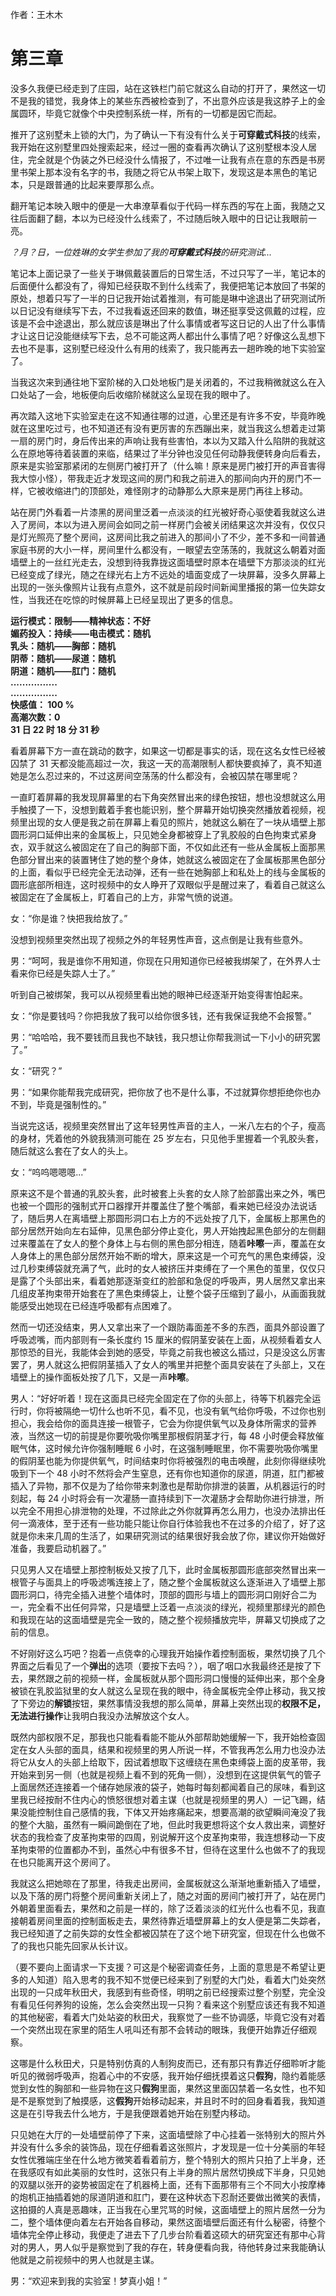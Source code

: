 作者：王木木

# 第三章
没多久我便已经走到了庄园，站在这铁栏门前它就这么自动的打开了，果然这一切不是我的错觉，我身体上的某些东西被检查到了，不出意外应该是我这脖子上的金属圆环，毕竟它就像个中央控制系统一样，所有的一切都是因它而起。

推开了这别墅未上锁的大门，为了确认一下有没有什么关于**可穿戴式科技**的线索，我开始在这别墅里四处搜索起来，经过一圈的查看再次确认了这别墅根本没人居住，完全就是个伪装之外已经没什么情报了，不过唯一让我有点在意的东西是书房里书架上那本没有名字的书，我随之将它从书架上取下，发现这是本黑色的笔记本，只是跟普通的比起来要厚那么点。

翻开笔记本映入眼中的便是一大串潦草看似于代码一样东西的写在上面，我随之又往后面翻了翻，本以为已经没什么线索了，不过随后映入眼中的日记让我眼前一亮。

*？月？日，一位姓琳的女学生参加了我的**可穿戴式科技**的研究测试...*

笔记本上面记录了一些关于琳佩戴装置后的日常生活，不过只写了一半，笔记本的后面便什么都没有了，得知已经获取不到什么线索了，我便把笔记本放回了书架的原处，想着只写了一半的日记我开始试着推测，有可能是琳中途退出了研究测试所以日记没有继续写下去，不过我看返还回来的数值，琳还挺享受这佩戴的过程，应该是不会中途退出，那么就应该是琳出了什么事情或者写这日记的人出了什么事情才让这日记没能继续写下去，总不可能这两人都出什么事情了吧？好像这么乱想下去也不是事，这别墅已经没什么有用的线索了，我只能再去一趟昨晚的地下实验室了。

当我这次来到通往地下室阶梯的入口处地板门是关闭着的，不过我稍微就这么在入口处站了一会，地板便向后收缩阶梯就这么呈现在我的眼中了。

再次踏入这地下实验室走在这不知通往哪的过道，心里还是有许多不安，毕竟昨晚就在这里吃过亏，也不知道还有没有更厉害的东西蹦出来，就当我这么想着走过第一扇的房门时，身后传出来的声响让我有些害怕，本以为又踏入什么陷阱的我就这么在原地等待着装置的来临，结果过了半分钟也没见任何动静我便转身向后看去，原来是实验室那紧闭的左侧房门被打开了（什么嘛！原来是房门被打开的声音害得我大惊小怪），带我走近才发现这间的房门和我之前进入的那间向内开的房门不一样，它被收缩进门的顶部处，难怪刚才的动静那么大原来是房门再往上移动。

站在房门外看着一片漆黑的房间里泛着一点淡淡的红光被好奇心驱使着我就这么进入了房间，本以为进入房间会如同之前一样房门会被关闭结果这次并没有，仅仅只是灯光照亮了整个房间，这房间比我之前进入的那间小了不少，差不多和一间普通家庭书房的大小一样，房间里什么都没有，一眼望去空荡荡的，我就这么朝着对面墙壁上的一丝红光走去，没想到待我靠拢这面墙壁时原本在墙壁下方那淡淡的红光已经变成了绿光，随之在绿光右上方不远处的墙面变成了一块屏幕，没多久屏幕上出现的一张头像照片让我有点意外，这不就是前段时间新闻里播报的第一位失踪女性，当我还在吃惊的时候屏幕上已经呈现出了更多的信息。

**运行模式：限制——精神状态：不好**  
**媚药投入：持续——电击模式：随机**  
**乳头：随机——胸部：随机**  
**阴蒂：随机——尿道：随机**  
**阴道：随机——肛门：随机**  
**................**  
**................**  
**快感值： 100 %**  
**高潮次数：0**  
**31 日 22 时 18 分 31 秒**

看着屏幕下方一直在跳动的数字，如果这一切都是事实的话，现在这名女性已经被囚禁了 31 天都没能高超过一次，我这一天的高潮限制人都快要疯掉了，真不知道她是怎么忍过来的，不过这房间空荡荡的什么都没有，会被囚禁在哪里呢？

一直盯着屏幕的我发现屏幕里的右下角突然冒出来的绿色按钮，想也没想就这么用手触摸了一下，没想到戴着手套也能识别，整个屏幕开始切换突然播放着视频，视频里出现的女人便是我之前在屏幕上看见的照片，她就这么躺在了一块从墙壁上那圆形洞口延伸出来的金属板上，只见她全身都被穿上了乳胶般的白色拘束式紧身衣，双手就这么被固定在了自己的胸部下面，不仅如此还有一些从金属板上面那黑色部分冒出来的装置铐住了她的整个身体，她就这么被固定在了金属板那黑色部分的上面，看似乎已经完全无法动弹，还有一些在她胸部上和私处上的线与金属板的圆形底部所相连，这时视频中的女人睁开了双眼似乎是醒过来了，看着自己就这么被固定在了金属板上，盯着自己的上方，非常气愤的说道。

女：“你是谁？快把我给放了。”

没想到视频里突然出现了视频之外的年轻男性声音，这点倒是让我有些意外。

男：“呵呵，我是谁你不用知道，你现在只用知道你已经被我绑架了，在外界人士看来你已经是失踪人士了。”

听到自己被绑架，我可以从视频里看出她的眼神已经逐渐开始变得害怕起来。

女：“你是要钱吗？你把我放了我可以给你很多钱，还有我保证我绝不会报警。”

男：“哈哈哈，我不要钱而且我也不缺钱，我只想让你帮我测试一下小小的研究罢了。”

女：“研究？”

男：“如果你能帮我完成研究，把你放了也不是什么事，不过就算你想拒绝你也办不到，毕竟是强制性的。”

当说完这话，视频里突然冒出了这年轻男性声音的主人，一米八左右的个子，瘦高的身材，凭着他的外貌我猜测可能在 25 岁左右，只见他手里握着一个乳胶头套，随后就这么套在了女人的头上。

女：“呜呜嗯嗯嗯...”

原来这不是个普通的乳胶头套，此时被套上头套的女人除了脸部露出来之外，嘴巴也被一个圆形的强制式开口器撑开并覆盖住了整个嘴部，看来她已经没办法说话了，随后男人在离墙壁上那圆形洞口右上方的不远处按了几下，金属板上那黑色的部分居然开始向左右延伸，见黑色部分停止变化，男人开始拽起黑色部分的左侧翻过来覆盖在了女人的整个身体上与右侧的黑色部分相连，随着**咔嚓**一声，覆盖在女人身体上的黑色部分居然开始不断的增大，原来这是一个可充气的黑色束缚袋，没过几秒束缚袋就充满了气，此时的女人被挤压并束缚在了一个黑色的茧里，仅仅只是露了个头部出来，看着她那逐渐变红的脸部和急促的呼吸声，男人居然又拿出来几组皮革拘束带开始套在了黑色束缚袋上，让整个袋子压缩到了最小，从画面我就能感受出她现在已经连呼吸都有点困难了。

然而一切还没结束，男人又拿出来了一个跟防毒面差不多的东西，面具外部设置了呼吸滤嘴，而内部则有一条长度约 15 厘米的假阴茎安装在上面，从视频看着女人那惊恐的目光，我能体会到她的感受，毕竟之前我也被这么插过，只是没这么厉害罢了，男人就这么把假阴茎插入了女人的嘴里并把整个面具安装在了头部上，又在墙壁上的操作面板处按了几下，又是一声**咔嚓**。

男人：“好好听着！现在这面具已经完全固定在了你的头部上，待等下机器完全运行时，你将被隔绝一切什么也听不见，看不见，也没有氧气给你呼吸，不过你也别担心，我会给你的面具连接一根管子，它会为你提供氧气以及身体所需求的营养液，当然这一切的前提是你要吮吸你嘴里那根假阴茎才行，每 48 小时便会释放催眠气体，这时候允许你强制睡眠 6 小时，在这强制睡眠里，你不需要吮吸你嘴里的假阴茎也能为你提供氧气，时间结束时你将被强烈的电击唤醒，此刻你得继续吮吸到下一个 48 小时不然将会产生窒息，还有你也知道你的尿道，阴道，肛门都被插入了异物，那不仅是为了给你带来刺激也是帮助你排泄的装置，从机器运行的时刻起，每 24 小时将会有一次灌肠一直持续到下一次灌肠才会帮助你进行排泄，所以完全不用担心排泄物的处理，不过除此之外你就算再怎么用力，也没办法排出任何一滴液体，至于还有一些功能只能让你自行体验我也不在过多的介绍了，好了这就是你未来几周的生活了，如果研究测试的结果很好我会放了你，建议你开始做好准备，我要启动机器了。”

只见男人又在墙壁上那控制板处又按了几下，此时金属板那圆形底部突然冒出来一根管子与面具上的呼吸滤嘴连接上了，随之整个金属板就这么逐渐进入了墙壁上那圆形洞口，待完全插入进整个墙体时，顶部的圆形与墙上的圆形洞口刚好合二为一，完全看不出任何异常，只是墙壁上泛着一点淡淡的绿光，视频里那绿光的颜色和我现在站的这面墙壁是完全一致的，随之整个视频播放完毕，屏幕又切换成了之前的信息。

不好刚好这么巧吧？抱着一点侥幸的心理我开始操作着控制面板，果然切换了几个界面之后看见了一个**弹出**的选项（要按下去吗？），咽了咽口水我最终还是按了下去，果然跟之前的视频一样，金属板就从那个圆形洞口慢慢的延伸出来，那个全身被锁在乳胶监狱里的女人就这么呈现在我的眼中，待金属板完全停止移动，我又按了下旁边的**解锁**按钮，果然事情没我想的那么简单，屏幕上突然出现的**权限不足，无法进行操作**让我明白我没办法解放这个女人。

既然内部权限不足，那我也只能看看能不能从外部帮助她缓解一下，我开始检查固定在女人头部的面具，结果和视频里的男人所说一样，不管我再怎么用力也没办法将它从女人的头部上给取下，因试着想取下这缠绕在黑色束缚袋上面的皮革带，我开始来到另一侧（也就是视频上看不到的死角一侧），没想到在这提供氧气的管子上面居然还连接着一个储存她尿液的袋子，她每时每刻都闻着自己的尿味，看到这里我已经按耐不住内心的愤怒很想对着主谋（也就是视频里的男人）一记飞踢，结果没能控制住自己感情的我，下体又开始疼痛起来，想要高潮的欲望瞬间淹没了我的整个大脑，虽然有一瞬间跪倒在了地，但此时我更想将这个女人救出来，调整好状态的我检查了皮革拘束带的四周，别说解开这个皮革拘束带，我连想移动一下皮革拘束带的位置都办不到，虽然心中有很多不甘，但待在这里什么也做不了的我现在也只能离开这个房间了。

我就这么把她晾在了那里，待我走出房间，金属板就这么渐渐地重新插入了墙壁，以及下落的房门将整个房间重新关闭上了，随之对面的房间门被打开了，站在房门外朝着里面看去，果然和之前是一样的，除了泛着淡淡的红光什么也看不见，我直接朝着房间里面的控制面板走去，果然待靠近墙壁屏幕上的女人便是第二失踪者，我已经知道了之前失踪的女性全都被囚禁在了这个地下研究室，但现在什么也做不了的我也只能先回家从长计议。

（要不要向上面请求一下支援？可这是个秘密调查任务，上面的意思是不希望让更多的人知道）陷入思考的我不知不觉便已经来到了别墅的大门处，看着大门处突然出现的一只成年秋田犬，我感到有些奇怪，明明之前已经搜索过整个别墅，完全没有看见任何养狗的设施，怎么会突然出现一只狗？看来这个别墅应该还有我不知道的其他秘密，看着大门处站姿的秋田犬，我察觉了一些不协调感，毕竟它没有对着一个突然出现在家里的陌生人吼叫还有那不会转动的眼珠，我便开始靠近仔细观察。

这哪是什么秋田犬，只是特别仿真的人制狗皮而已，还有那只有靠近仔细聆听才能听见的微弱呼吸声，抱着心中的不安感，我开始仔细抚摸着这只**假狗**，隐约着能感觉到女性的胸部和一些异物在这只**假狗**里面，果然这里面囚禁着一名女性，也不知是不是察觉到了触摸感，这**假狗**开始移动起来，并且时不时的回身看着我，我知道这是在引导我去什么地方，于是我便跟着她开始在别墅内移动。

只见她在大厅的一处墙壁前停了下来，这面墙壁除了中心挂着一张特别大的照片外并没有什么多余的装饰品，现在仔细看着这张照片，才发现是一位十分美丽的年轻女性优雅端庄坐在什么地方微笑着看着前方，整个特别大的照片只拍了上半身，还在我感叹有如此美丽的女性时，这张只有上半身的照片居然切换成下半身，只见她的双腿以张开的姿势被固定在了机器椅上面，还有下面那带有三个不同大小按摩棒的炮机正抽插着她的尿道阴道和肛门，要在这种状态下忍耐还要做出微笑的表情，这拍摄的人真是恶趣味，正当我在心里咒骂的时候，这面墙壁上的照片居然一分为二，整个墙体便向着左右开始各自移动，果然这面墙壁后面还有什么秘密，待整个墙体完全停止移动，我便走了进去下了几步台阶看着这硕大的研究室还有那中心背对的男人，男人似乎是察觉到了我的存在，转身便看向我，待他转身过来我能确认他就是之前视频中的男人也就是主谋。

男：“欢迎来到我的实验室！梦真小姐！”
